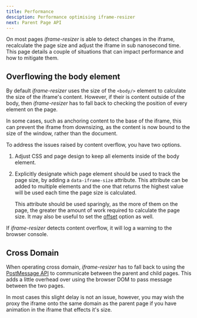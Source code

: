 ```yaml
---
title: Performance
desciption: Performance optimising iframe-resizer
next: Parent Page API
---
```


On most pages _iframe-resizer_ is able to detect changes in the iframe, recalculate
the page size and adjust the iframe in sub nanosecond time. This page details a couple
of situations that can impact performance and how to mitigate them.

## Overflowing the body element

By default _iframe-resizer_ uses the size of the `<body/>` element to calculate the size
of the iframe's content. However, if their is content outside of the body, then
_iframe-resizer_ has to fall back to checking the position of every element on the page.

In some cases, such as anchoring content to the base of the iframe, this can prevent the
iframe from downsizing, as the content is now bound to the size of the window, rather
than the document.

To address the issues raised by content overflow, you have two options.

1. Adjust CSS and page design to keep all elements inside of the body element.

2. Explicitly designate which page element should be used to track the page size, by adding
   a `data-iframe-size` attribute. This attribute can be added to multiple elements and the
   one that returns the highest value will be used each time the page size is calculated.

   This attribute should be used sparingly, as the more of them on the page, the greater the
   amount of work required to calculate the page size. It may also be useful to set the [offset](/api/parent/#offset) option as well.

If _iframe-resizer_ detects content overflow, it will log a warning to the browser console.

## Cross Domain

When operating cross domain, _iframe-resizer_ has to fall back to using the
[PostMessage API](https://developer.mozilla.org/en-US/docs/Web/API/Window/postMessage)
to communicate between the parent and child pages. This adds a little overhead over
using the browser DOM to pass message between the two pages.

In most cases this slight delay is not an issue, however, you may wish the proxy the
iframe onto the same domain as the parent page if you have animation in the iframe that
effects it's size.
